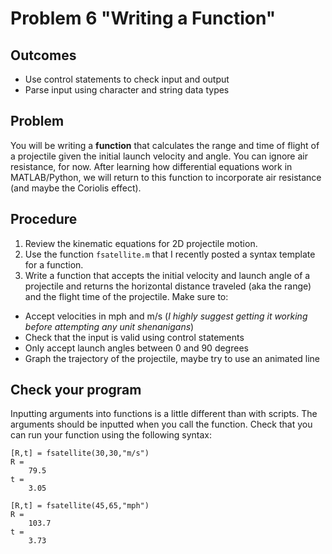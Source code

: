 # Problem 6 "Writing a Function"
## Outcomes
- Use control statements to check input and output
- Parse input using character and string data types

## Problem 
You will be writing a **function** that calculates the range and time of flight of a projectile given the initial launch velocity and angle. You can ignore air resistance, for now. After learning how differential equations work in MATLAB/Python, we will return to this function to incorporate air resistance (and maybe the Coriolis effect).
## Procedure
1.  Review the kinematic equations for 2D projectile motion.
1.  Use the function `fsatellite.m` that I recently posted a syntax template for a function. 
1.  Write a function that accepts the initial velocity and launch angle of a projectile and returns the
horizontal distance traveled (aka the range) and the flight time of the projectile. Make sure to:
 * Accept velocities in mph and m/s (*I highly suggest getting it working before attempting any unit shenanigans*)
 * Check that the input is valid using control statements
 * Only accept launch angles between 0 and 90 degrees
 * Graph the trajectory of the projectile, maybe try to use an animated line
## Check your program
Inputting arguments into functions is a little different than with scripts. The arguments should be inputted when you call the function. Check that you can run your function using the following syntax:
```
[R,t] = fsatellite(30,30,"m/s")
R =
    79.5 
t =
    3.05
```
```
[R,t] = fsatellite(45,65,"mph")
R =
    103.7 
t =
    3.73
```


